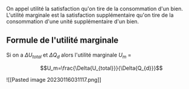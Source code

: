 


On appel utilité la satisfaction qu'on tire de la consommation d'un bien.
L'utilité marginale est la satisfaction supplémentaire qu'on tire de la consommation d'une unité supplémentaire d'un bien.

## Formule de l'utilité marginale
Si on a $\Delta{U_{total}}$ et $\Delta{Q_d}$ alors l'utilité marginale $U_m$ =

$$U_m=\frac{\Delta{U_{total}}}{\Delta{Q_{d}}}$$

![[Pasted image 20230116031117.png]]